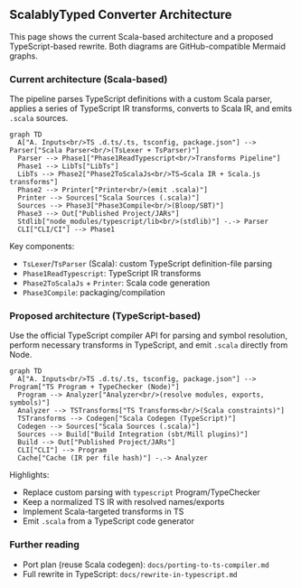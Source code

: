 ## ScalablyTyped Converter Architecture

This page shows the current Scala-based architecture and a proposed TypeScript-based rewrite. Both diagrams are GitHub-compatible Mermaid graphs.

### Current architecture (Scala-based)

The pipeline parses TypeScript definitions with a custom Scala parser, applies a series of TypeScript IR transforms, converts to Scala IR, and emits `.scala` sources.

```mermaid
graph TD
  A["A. Inputs<br/>TS .d.ts/.ts, tsconfig, package.json"] --> Parser["Scala Parser<br/>(TsLexer + TsParser)"]
  Parser --> Phase1["Phase1ReadTypescript<br/>Transforms Pipeline"]
  Phase1 --> LibTs["LibTs"]
  LibTs --> Phase2["Phase2ToScalaJs<br/>TS→Scala IR + Scala.js transforms"]
  Phase2 --> Printer["Printer<br/>(emit .scala)"]
  Printer --> Sources["Scala Sources (.scala)"]
  Sources --> Phase3["Phase3Compile<br/>(Bloop/SBT)"]
  Phase3 --> Out["Published Project/JARs"]
  Stdlib["node_modules/typescript/lib<br/>(stdlib)"] -.-> Parser
  CLI["CLI/CI"] --> Phase1
```

Key components:
- `TsLexer`/`TsParser` (Scala): custom TypeScript definition-file parsing
- `Phase1ReadTypescript`: TypeScript IR transforms
- `Phase2ToScalaJs` + `Printer`: Scala code generation
- `Phase3Compile`: packaging/compilation

### Proposed architecture (TypeScript-based)

Use the official TypeScript compiler API for parsing and symbol resolution, perform necessary transforms in TypeScript, and emit `.scala` directly from Node.

```mermaid
graph TD
  A["A. Inputs<br/>TS .d.ts/.ts, tsconfig, package.json"] --> Program["TS Program + TypeChecker (Node)"]
  Program --> Analyzer["Analyzer<br/>(resolve modules, exports, symbols)"]
  Analyzer --> TSTransforms["TS Transforms<br/>(Scala constraints)"]
  TSTransforms --> Codegen["Scala Codegen (TypeScript)"]
  Codegen --> Sources["Scala Sources (.scala)"]
  Sources --> Build["Build Integration (sbt/Mill plugins)"]
  Build --> Out["Published Project/JARs"]
  CLI["CLI"] --> Program
  Cache["Cache (IR per file hash)"] -.-> Analyzer
```

Highlights:
- Replace custom parsing with `typescript` Program/TypeChecker
- Keep a normalized TS IR with resolved names/exports
- Implement Scala-targeted transforms in TS
- Emit `.scala` from a TypeScript code generator

### Further reading
- Port plan (reuse Scala codegen): `docs/porting-to-ts-compiler.md`
- Full rewrite in TypeScript: `docs/rewrite-in-typescript.md`


